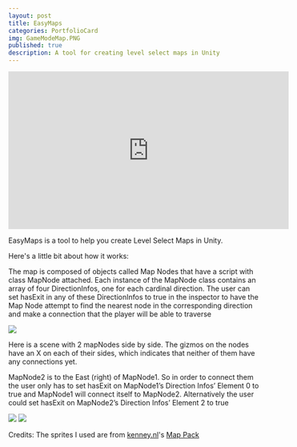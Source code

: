 ```yaml
---
layout: post
title: EasyMaps
categories: PortfolioCard
img: GameModeMap.PNG
published: true
description: A tool for creating level select maps in Unity 
---
```


<iframe width="560" height="315" src="https://www.youtube.com/embed/rXEC9h_hQpM" frameborder="0" allowfullscreen></iframe>

EasyMaps is a tool to help you create Level Select Maps in Unity. 

Here's a little bit about how it works:

The map is composed of objects called Map Nodes that have a script with class MapNode attached. Each instance of the MapNode class contains an array of four DirectionInfos, one for each cardinal direction. The user can set hasExit in any of these DirectionInfos to true in the inspector to have the Map Node attempt to find the nearest node in the corresponding direction and make a connection that the player will be able to traverse

<img src= "{{ site.url }}/images/EasyMapsScreenCap1.PNG">

Here is a scene with 2 mapNodes side by side.  The gizmos on the nodes have an X on each of their sides, which indicates that neither of them have any connections yet.

MapNode2 is to the East (right) of MapNode1. So in order to connect them the user only has to set hasExit on MapNode1’s Direction Infos’ Element 0 to true and MapNode1 will connect itself to MapNode2.  Alternatively the user could set hasExit on MapNode2’s Direction Infos’ Element 2 to true

<img src= "{{ site.url }}/images/EasyMapsScreenCap5.png">
<img src= "{{ site.url }}/images/EasyMapsScreenCap4.PNG">

Credits: 
The sprites I used are from [kenney.nl](kenny.nl)'s [Map Pack](https://opengameart.org/content/map-pack-180-assets)

